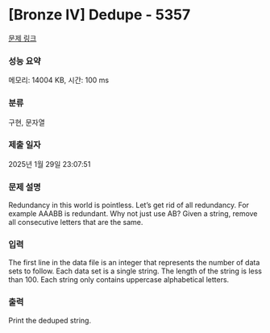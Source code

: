# [Bronze IV] Dedupe - 5357 

[문제 링크](https://www.acmicpc.net/problem/5357) 

### 성능 요약

메모리: 14004 KB, 시간: 100 ms

### 분류

구현, 문자열

### 제출 일자

2025년 1월 29일 23:07:51

### 문제 설명

<p>Redundancy in this world is pointless. Let’s get rid of all redundancy. For example AAABB is redundant. Why not just use AB? Given a string, remove all consecutive letters that are the same.</p>

### 입력 

 <p>The first line in the data file is an integer that represents the number of data sets to follow. Each data set is a single string. The length of the string is less than 100. Each string only contains uppercase alphabetical letters.</p>

### 출력 

 <p>Print the deduped string.</p>


